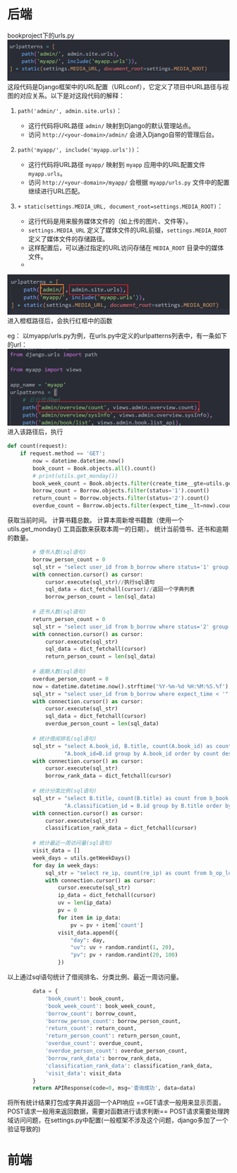 # 后端
bookproject下的urls.py
![本地路径](img/1.png "")
这段代码是Django框架中的URL配置（URLconf），它定义了项目中URL路径与视图的对应关系。以下是对这段代码的解释：

1. `path('admin/', admin.site.urls)`：
   - 这行代码将URL路径 `admin/` 映射到Django的默认管理站点。
   - 访问 `http://<your-domain>/admin/` 会进入Django自带的管理后台。

2. `path('myapp/', include('myapp.urls'))`：
   - 这行代码将URL路径 `myapp/` 映射到 `myapp` 应用中的URL配置文件 `myapp.urls`。
   - 访问 `http://<your-domain>/myapp/` 会根据 `myapp/urls.py` 文件中的配置继续进行URL匹配。

3. `+ static(settings.MEDIA_URL, document_root=settings.MEDIA_ROOT)`：
   - 这行代码是用来服务媒体文件的（如上传的图片、文件等）。
   - `settings.MEDIA_URL` 定义了媒体文件的URL前缀，`settings.MEDIA_ROOT` 定义了媒体文件的存储路径。
   - 这样配置后，可以通过指定的URL访问存储在 `MEDIA_ROOT` 目录中的媒体文件。
   - 
![本地路径](img/2.png "")
进入橙框路径后，会执行红框中的函数

eg：
以myapp/urls.py为例，在urls.py中定义的urlpatterns列表中，有一条如下的url：
![本地路径](img/3.png "")
进入该路径后，执行


```python
def count(request):
    if request.method == 'GET':
        now = datetime.datetime.now()
        book_count = Book.objects.all().count()
        # print(utils.get_monday())
        book_week_count = Book.objects.filter(create_time__gte=utils.get_monday()).count()
        borrow_count = Borrow.objects.filter(status='1').count()
        return_count = Borrow.objects.filter(status='2').count()
        overdue_count = Borrow.objects.filter(expect_time__lt=now).count()
```
获取当前时间。
计算书籍总数。
计算本周新增书籍数（使用一个 utils.get_monday() 工具函数来获取本周一的日期）。
统计当前借书、还书和逾期的数量。
```python
        # 借书人数(sql语句)
        borrow_person_count = 0
        sql_str = "select user_id from b_borrow where status='1' group by user_id;"
        with connection.cursor() as cursor:
            cursor.execute(sql_str)//执行sql语句
            sql_data = dict_fetchall(cursor)//返回一个字典列表
            borrow_person_count = len(sql_data)

        # 还书人数(sql语句)
        return_person_count = 0
        sql_str = "select user_id from b_borrow where status='2' group by user_id;"
        with connection.cursor() as cursor:
            cursor.execute(sql_str)
            sql_data = dict_fetchall(cursor)
            return_person_count = len(sql_data)

        # 逾期人数(sql语句)
        overdue_person_count = 0
        now = datetime.datetime.now().strftime('%Y-%m-%d %H:%M:%S.%f')
        sql_str = "select user_id from b_borrow where expect_time < '" + now + "' and status='1' group by user_id;"
        with connection.cursor() as cursor:
            cursor.execute(sql_str)
            sql_data = dict_fetchall(cursor)
            overdue_person_count = len(sql_data)

        # 统计借阅排名(sql语句)
        sql_str = "select A.book_id, B.title, count(A.book_id) as count from b_borrow A join b_book B on " \
                  "A.book_id=B.id group by A.book_id order by count desc; "
        with connection.cursor() as cursor:
            cursor.execute(sql_str)
            borrow_rank_data = dict_fetchall(cursor)

        # 统计分类比例(sql语句)
        sql_str = "select B.title, count(B.title) as count from b_book A join b_classification B on " \
                  "A.classification_id = B.id group by B.title order by count desc limit 5; "
        with connection.cursor() as cursor:
            cursor.execute(sql_str)
            classification_rank_data = dict_fetchall(cursor)

        # 统计最近一周访问量(sql语句)
        visit_data = []
        week_days = utils.getWeekDays()
        for day in week_days:
            sql_str = "select re_ip, count(re_ip) as count from b_op_log where re_time like '" + day + "%' group by re_ip"
            with connection.cursor() as cursor:
                cursor.execute(sql_str)
                ip_data = dict_fetchall(cursor)
                uv = len(ip_data)
                pv = 0
                for item in ip_data:
                    pv = pv + item['count']
                visit_data.append({
                    "day": day,
                    "uv": uv + random.randint(1, 20),
                    "pv": pv + random.randint(20, 100)
                })
```
以上通过sql语句统计了借阅排名、分类比例、最近一周访问量。
```python
        data = {
            'book_count': book_count,
            'book_week_count': book_week_count,
            'borrow_count': borrow_count,
            'borrow_person_count': borrow_person_count,
            'return_count': return_count,
            'return_person_count': return_person_count,
            'overdue_count': overdue_count,
            'overdue_person_count': overdue_person_count,
            'borrow_rank_data': borrow_rank_data,
            'classification_rank_data': classification_rank_data,
            'visit_data': visit_data
        }
        return APIResponse(code=0, msg='查询成功', data=data)
```
将所有统计结果打包成字典并返回一个API响应
==GET请求一般用来显示页面，POST请求一般用来返回数据，需要对函数进行请求判断==
POST请求需要处理跨域访问问题，在settings.py中配置(一般框架不涉及这个问题，django多加了一个验证导致的)
# 前端